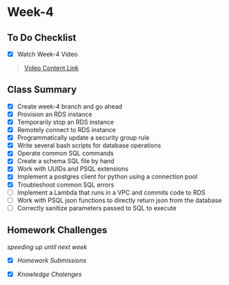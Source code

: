 # Week-4

## To Do Checklist

- [x] Watch Week-4 Video

> [Video Content Link](video_content_week4.md)

## Class Summary

- [x] Create week-4 branch and go ahead 
- [x] Provision an RDS instance
- [x] Temporarily stop an RDS instance
- [x] Remotely connect to RDS instance
- [x] Programmatically update a security group rule
- [x] Write several bash scripts for database operations
- [x] Operate common SQL commands
- [x] Create a schema SQL file by hand
- [x] Work with UUIDs and PSQL extensions
- [x] Implement a postgres client for python using a connection pool
- [x] Troubleshoot common SQL errors
- [ ] Implement a Lambda that runs in a VPC and commits code to RDS
- [ ] Work with PSQL json functions to directly return json from the database
- [ ] Correctly sanitize parameters passed to SQL to execute

## Homework Challenges
*speeding up until next week*

- [x] *Homework Submissions*

- [x] *Knowledge Chalenges*
